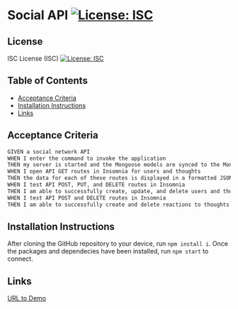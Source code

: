 # Social API [![License: ISC](https://img.shields.io/badge/License-ISC-blue.svg)](https://opensource.org/licenses/ISC)

## License 
ISC License (ISC) [![License: ISC](https://img.shields.io/badge/License-ISC-blue.svg)](https://opensource.org/licenses/ISC)

## Table of Contents
* [Acceptance Criteria](#acceptance-criteria)
* [Installation Instructions](#installation-instructions)
* [Links](#links)

## Acceptance Criteria
```md
GIVEN a social network API
WHEN I enter the command to invoke the application
THEN my server is started and the Mongoose models are synced to the MongoDB database
WHEN I open API GET routes in Insomnia for users and thoughts
THEN the data for each of these routes is displayed in a formatted JSON
WHEN I test API POST, PUT, and DELETE routes in Insomnia
THEN I am able to successfully create, update, and delete users and thoughts in my database
WHEN I test API POST and DELETE routes in Insomnia
THEN I am able to successfully create and delete reactions to thoughts and add and remove friends to a user’s friend list
```

## Installation Instructions

After cloning the GitHub repository to your device, run `npm install i`. Once the packages and dependecies have been installed, run `npm start` to connect.

## Links
[URL to Demo](https://drive.google.com/file/d/1_MeTY7HvHyfu-uVFZKsWtVI_zpcoM4-k/view)